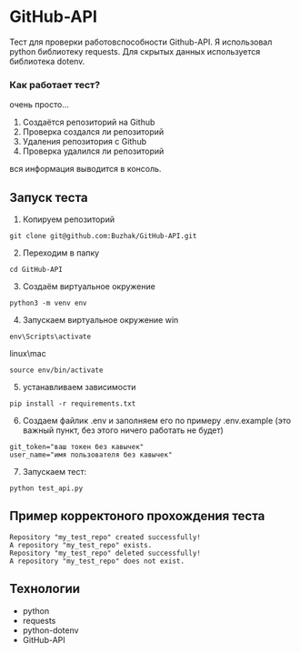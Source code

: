# GitHub-API

Тест для проверки работовспособности Github-API.
Я использовал python библиотеку requests.
Для скрытых данных используется библиотека dotenv.

### Как работает тест?
очень просто...

1. Создаётся репозиторий на Github
2. Проверка создался ли репозиторий
3. Удаления репозитория с Github
4. Проверка удалился ли репозиторий

вся информация выводится в консоль.

## Запуск теста

1. Копируем репозиторий
```
git clone git@github.com:Buzhak/GitHub-API.git
```

2. Переходим в папку
```
cd GitHub-API
```

3. Создаём виртуальное окружение
```
python3 -m venv env
```

4. Запускаем виртуальное окружение
win
```
env\Scripts\activate
```
linux\mac
```
source env/bin/activate
```

5. устанавливаем зависимости
```
pip install -r requirements.txt
```

6. Создаем файлик .env и заполняем его по примеру .env.example (это важный пункт, без этого ничего работать не будет)
```
git_token="ваш токен без кавычек"
user_name="имя пользователя без кавычек"
```
7. Запускаем тест:
```
python test_api.py
```

## Пример корректоного прохождения теста

```
Repository "my_test_repo" created successfully!
A repository "my_test_repo" exists.
Repository "my_test_repo" deleted successfully!
A repository "my_test_repo" does not exist.
```

## Технологии

* python
* requests
* python-dotenv
* GitHub-API
